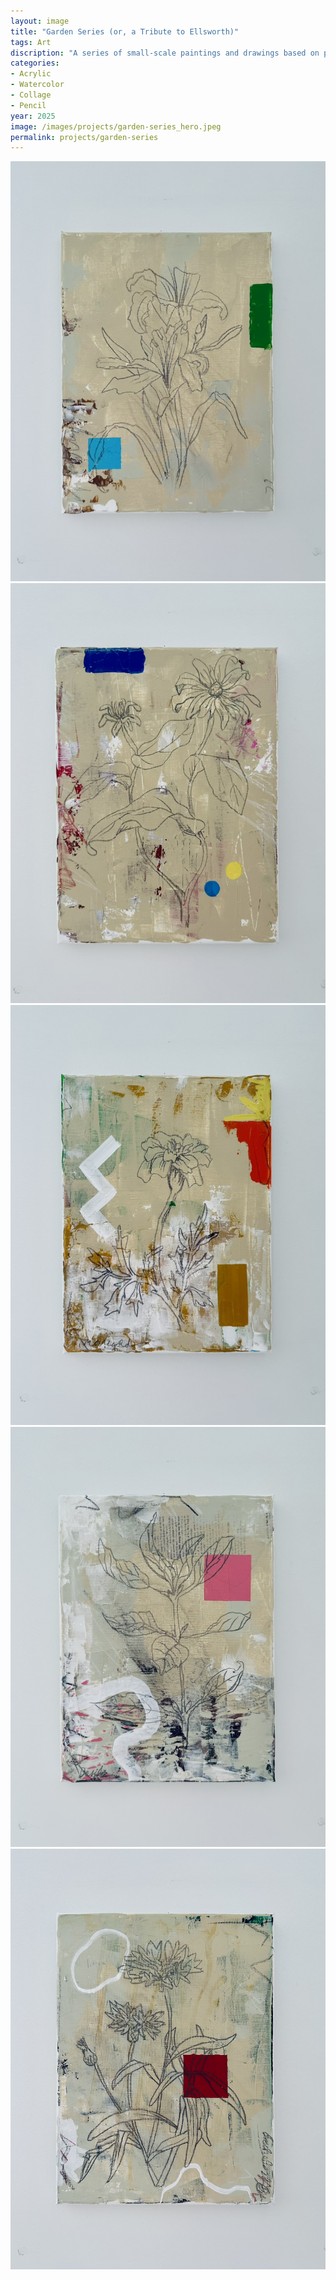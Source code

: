 ```yaml
---
layout: image
title: "Garden Series (or, a Tribute to Ellsworth)"
tags: Art
discription: "A series of small-scale paintings and drawings based on plants from my home garden."
categories:
- Acrylic
- Watercolor
- Collage
- Pencil
year: 2025
image: /images/projects/garden-series_hero.jpeg
permalink: projects/garden-series
---
```


<div class="images-left"><img src="/images/projects/garden-series_01.jpeg"></div>
<div class="images-right"><img src="/images/projects/garden-series_02.jpeg"></div>
<section class="clear"></section>
<div class="images-left"><img src="/images/projects/garden-series_03.jpeg"></div>
<div class="images-right"><img src="/images/projects/garden-series_04.jpeg"></div>
<section class="clear"></section>
<div class="images-left"><img src="/images/projects/garden-series_05.jpeg"></div>

